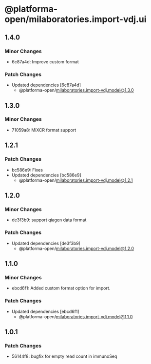 # @platforma-open/milaboratories.import-vdj.ui

## 1.4.0

### Minor Changes

- 6c87a4d: Improve custom format

### Patch Changes

- Updated dependencies [6c87a4d]
  - @platforma-open/milaboratories.import-vdj.model@1.3.0

## 1.3.0

### Minor Changes

- 71059a8: MiXCR format support

## 1.2.1

### Patch Changes

- bc586e9: Fixes
- Updated dependencies [bc586e9]
  - @platforma-open/milaboratories.import-vdj.model@1.2.1

## 1.2.0

### Minor Changes

- de3f3b9: support qiagen data format

### Patch Changes

- Updated dependencies [de3f3b9]
  - @platforma-open/milaboratories.import-vdj.model@1.2.0

## 1.1.0

### Minor Changes

- ebcd6f1: Added custom format option for import.

### Patch Changes

- Updated dependencies [ebcd6f1]
  - @platforma-open/milaboratories.import-vdj.model@1.1.0

## 1.0.1

### Patch Changes

- 56144f8: bugfix for empty read count in immunoSeq

